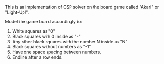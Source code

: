 This is an implementation of CSP solver on the board game called "Akari" 
or "Light-Up!".

Model the game board accordingly to:
1. White squares as "0"
2. Black squares with 0 inside as "-"
3. Any other black squares with the number N inside as "N"
4. Black squares without numbers as "-1"
5. Have one space spacing between numbers.
6. Endline after a row ends.
